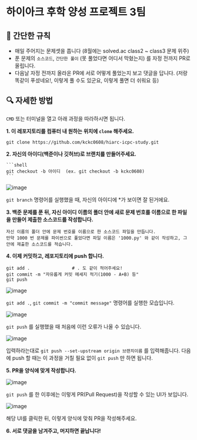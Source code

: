 # 하이아크 후학 양성 프로젝트 3팀

## 📌 간단한 규칙
- 매일 주어지는 문제셋을 풉니다 (8월에는 solved.ac class2 ~ class3 문제 위주)
- 푼 문제의 `소스코드`, `간단한 풀이` (못 풀었다면 어디서 막혔는지) 를 자정 전까지 PR로 올립니다.
- 다음날 자정 전까지 올라온 PR에 서로 어떻게 풀었는지 보고 댓글을 답니다. (저랑 똑같이 푸셨네요!, 이렇게 풀 수도 있군요, 이렇게 풀면 더 쉬워요 등)

## 🔍 자세한 방법
`CMD` 또는 터미널을 열고 아래 과정을 따라하시면 됩니다.   

**1. 이 레포지토리를 컴퓨터 내 원하는 위치에 `clone` 해주세요.**
  ```shell
  git clone https://github.com/kckc0608/hiarc-icpc-study.git
  ```

**2. 자신의 아이디(백준이나 깃허브)로 브랜치를 만들어주세요.**
    
    ```shell
    git checkout -b 아이디  (ex. git checkout -b kckc0608)
    ```

  ![image](https://github.com/user-attachments/assets/9a71a448-293d-4d62-9138-f1dd7c3127ef)

  `git branch` 명령어를 실행했을 때, 자신의 아이디에 *가 보이면 잘 된거에요.
  
**3. 백준 문제를 푼 뒤, 자신 아이디 이름의 폴더 안에 새로 문제 번호를 이름으로 한 파일을 만들어 제출한 소스코드를 작성합니다.**
  ```
  자신 이름의 폴더 안에 문제 번호를 이름으로 한 소스코드 파일을 만듭니다.
  만약 1000 번 문제를 파이썬으로 풀었다면 파일 이름은 '1000.py' 와 같이 작성하고, 그 안에 제출한 소스코드를 적습니다.
  ```

**4. 이제 커밋하고, 레포지토리에 push 합니다.**
  ```shell
  git add .                # . 도 같이 적어주세요!
  git commit -m "자유롭게 커밋 메세지 적기(1000 - A+B) 등"
  git push
  ```

![image](https://github.com/user-attachments/assets/b0d5218f-bfc6-48ec-bb00-4e6fe08982b9)

`git add .`, `git commit -m "commit message"` 명령어를 실행한 모습입니다.

![image](https://github.com/user-attachments/assets/0a3d9aea-713f-4cf8-bb06-25256dec5231)

`git push` 를 실행했을 때 처음에 이런 오류가 나올 수 있습니다.

![image](https://github.com/user-attachments/assets/81a487cc-62e1-4563-bdc8-544a71b142ff)

입력하라는대로 `git push --set-upstream origin 브랜치이름` 를 입력해줍니다.
다음에 push 할 때는 이 과정을 거칠 필요 없이 `git push` 만 하면 됩니다.


**5. PR을 양식에 맞게 작성합니다.**

![image](https://github.com/user-attachments/assets/23c6392e-0ea9-4213-ac87-848d2a4f72a0)

`git push` 를 한 이후에는 이렇게 PR(Pull Request)을 작성할 수 있는 UI가 보입니다.

![image](https://github.com/user-attachments/assets/4f7eed3f-c2d5-4bea-8fae-d32f7cdea990)

해당 UI를 클릭한 뒤, 이렇게 양식에 맞춰 PR을 작성해주세요.


**6. 서로 댓글을 남겨주고, 머지하면 끝납니다!**
